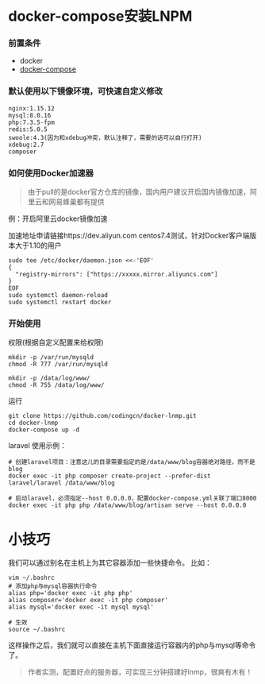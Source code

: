 # docker-compose安装LNPM
### 前置条件
* docker
* [docker-compose](https://github.com/docker/compose/releases)

### 默认使用以下镜像环境，可快速自定义修改
```
nginx:1.15.12
mysql:8.0.16
php:7.3.5-fpm
redis:5.0.5
swoole:4.3(因为和xdebug冲突，默认注释了，需要的话可以自行打开)
xdebug:2.7
composer
```
### 如何使用Docker加速器
>由于pull的是docker官方仓库的镜像，国内用户建议开启国内镜像加速，阿里云和网易蜂巢都有提供

例：开启阿里云docker镜像加速

加速地址申请链接https://dev.aliyun.com
centos7.4测试，针对Docker客户端版本大于1.10的用户
```
sudo tee /etc/docker/daemon.json <<-'EOF'
{
  "registry-mirrors": ["https://xxxxx.mirror.aliyuncs.com"]
}
EOF
sudo systemctl daemon-reload
sudo systemctl restart docker
```



### 开始使用

权限(根据自定义配置来给权限)
```
mkdir -p /var/run/mysqld
chmod -R 777 /var/run/mysqld

mkdir -p /data/log/www/
chmod -R 755 /data/log/www/
```
运行
```
git clone https://github.com/codingcn/docker-lnmp.git
cd docker-lnmp
docker-compose up -d
```

laravel 使用示例：
```
# 创建laravel项目：注意这儿的目录需要指定的是/data/www/blog容器绝对路径，而不是blog
docker exec -it php composer create-project --prefer-dist laravel/laravel /data/www/blog

# 启动laravel，必须指定--host 0.0.0.0，配置docker-compose.yml关联了端口8000
docker exec -it php php /data/www/blog/artisan serve --host 0.0.0.0

```

# 小技巧
我们可以通过别名在主机上为其它容器添加一些快捷命令。
比如：

```
vim ~/.bashrc
# 添加php与mysql容器执行命令
alias php='docker exec -it php php'
alias composer='docker exec -it php composer'
alias mysql='docker exec -it mysql mysql'

# 生效
source ~/.bashrc
```

这样操作之后，我们就可以直接在主机下面直接运行容器内的php与mysql等命令了。

>作者实测，配置好点的服务器，可实现三分钟搭建好lnmp，很爽有木有！